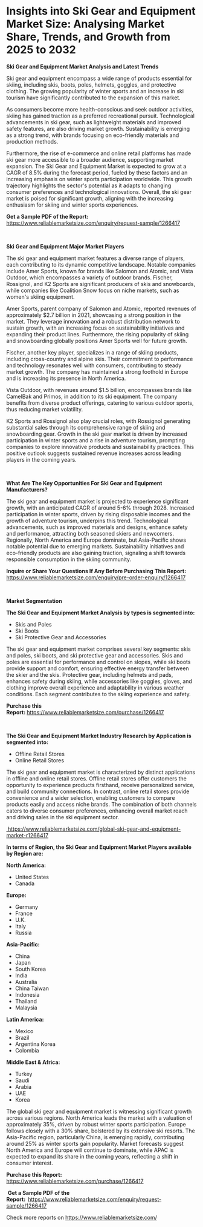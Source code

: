 <p><h1>Insights into Ski Gear and Equipment Market Size: Analysing Market Share, Trends, and Growth from 2025 to 2032</h1></p><p><strong>Ski Gear and Equipment Market Analysis and Latest Trends</strong></p>
<p><p>Ski gear and equipment encompass a wide range of products essential for skiing, including skis, boots, poles, helmets, goggles, and protective clothing. The growing popularity of winter sports and an increase in ski tourism have significantly contributed to the expansion of this market. </p><p>As consumers become more health-conscious and seek outdoor activities, skiing has gained traction as a preferred recreational pursuit. Technological advancements in ski gear, such as lightweight materials and improved safety features, are also driving market growth. Sustainability is emerging as a strong trend, with brands focusing on eco-friendly materials and production methods. </p><p>Furthermore, the rise of e-commerce and online retail platforms has made ski gear more accessible to a broader audience, supporting market expansion. The Ski Gear and Equipment Market is expected to grow at a CAGR of 8.5% during the forecast period, fueled by these factors and an increasing emphasis on winter sports participation worldwide. This growth trajectory highlights the sector's potential as it adapts to changing consumer preferences and technological innovations. Overall, the ski gear market is poised for significant growth, aligning with the increasing enthusiasm for skiing and winter sports experiences.</p></p>
<p><strong>Get a Sample PDF of the Report:&nbsp;</strong> <a href="https://www.reliablemarketsize.com/enquiry/request-sample/1266417?utm_campaign=2948&utm_medium=2&utm_source=Github&utm_content=ia&utm_term=29032025&utm_id=ski-gear-and-equipment">https://www.reliablemarketsize.com/enquiry/request-sample/1266417</a></p>
<p>&nbsp;</p>
<p><strong>Ski Gear and Equipment Major Market Players</strong></p>
<p><p>The ski gear and equipment market features a diverse range of players, each contributing to its dynamic competitive landscape. Notable companies include Amer Sports, known for brands like Salomon and Atomic, and Vista Outdoor, which encompasses a variety of outdoor brands. Fischer, Rossignol, and K2 Sports are significant producers of skis and snowboards, while companies like Coalition Snow focus on niche markets, such as women's skiing equipment.</p><p>Amer Sports, parent company of Salomon and Atomic, reported revenues of approximately $2.7 billion in 2021, showcasing a strong position in the market. They leverage innovation and a robust distribution network to sustain growth, with an increasing focus on sustainability initiatives and expanding their product lines. Furthermore, the rising popularity of skiing and snowboarding globally positions Amer Sports well for future growth.</p><p>Fischer, another key player, specializes in a range of skiing products, including cross-country and alpine skis. Their commitment to performance and technology resonates well with consumers, contributing to steady market growth. The company has maintained a strong foothold in Europe and is increasing its presence in North America.</p><p>Vista Outdoor, with revenues around $1.5 billion, encompasses brands like CamelBak and Primos, in addition to its ski equipment. The company benefits from diverse product offerings, catering to various outdoor sports, thus reducing market volatility.</p><p>K2 Sports and Rossignol also play crucial roles, with Rossignol generating substantial sales through its comprehensive range of skiing and snowboarding gear. Growth in the ski gear market is driven by increased participation in winter sports and a rise in adventure tourism, prompting companies to explore innovative products and sustainability practices. This positive outlook suggests sustained revenue increases across leading players in the coming years.</p></p>
<p>&nbsp;</p>
<p><strong>What Are The Key Opportunities For Ski Gear and Equipment Manufacturers?</strong></p>
<p><p>The ski gear and equipment market is projected to experience significant growth, with an anticipated CAGR of around 5-6% through 2028. Increased participation in winter sports, driven by rising disposable incomes and the growth of adventure tourism, underpins this trend. Technological advancements, such as improved materials and designs, enhance safety and performance, attracting both seasoned skiers and newcomers. Regionally, North America and Europe dominate, but Asia-Pacific shows notable potential due to emerging markets. Sustainability initiatives and eco-friendly products are also gaining traction, signaling a shift towards responsible consumption in the skiing community.</p></p>
<p><strong>Inquire or Share Your Questions If Any Before Purchasing This Report:</strong> <a href="https://www.reliablemarketsize.com/enquiry/pre-order-enquiry/1266417?utm_campaign=2948&utm_medium=2&utm_source=Github&utm_content=ia&utm_term=29032025&utm_id=ski-gear-and-equipment">https://www.reliablemarketsize.com/enquiry/pre-order-enquiry/1266417</a></p>
<p>&nbsp;</p>
<p><strong>Market Segmentation</strong></p>
<p><strong>The Ski Gear and Equipment Market Analysis by types is segmented into:</strong></p>
<p><ul><li>Skis and Poles</li><li>Ski Boots</li><li>Ski Protective Gear and Accessories</li></ul></p>
<p><p>The ski gear and equipment market comprises several key segments: skis and poles, ski boots, and ski protective gear and accessories. Skis and poles are essential for performance and control on slopes, while ski boots provide support and comfort, ensuring effective energy transfer between the skier and the skis. Protective gear, including helmets and pads, enhances safety during skiing, while accessories like goggles, gloves, and clothing improve overall experience and adaptability in various weather conditions. Each segment contributes to the skiing experience and safety.</p></p>
<p><strong>Purchase this Report:&nbsp;</strong><a href="https://www.reliablemarketsize.com/purchase/1266417?utm_campaign=2948&utm_medium=2&utm_source=Github&utm_content=ia&utm_term=29032025&utm_id=ski-gear-and-equipment">https://www.reliablemarketsize.com/purchase/1266417</a></p>
<p>&nbsp;</p>
<p><strong>The Ski Gear and Equipment Market Industry Research by Application is segmented into:</strong></p>
<p><ul><li>Offline Retail Stores</li><li>Online Retail Stores</li></ul></p>
<p><p>The ski gear and equipment market is characterized by distinct applications in offline and online retail stores. Offline retail stores offer customers the opportunity to experience products firsthand, receive personalized service, and build community connections. In contrast, online retail stores provide convenience and a wider selection, enabling customers to compare products easily and access niche brands. The combination of both channels caters to diverse consumer preferences, enhancing overall market reach and driving sales in the ski equipment sector.</p></p>
<p><a href="https://www.reliablemarketsize.com/global-ski-gear-and-equipment-market-r1266417?utm_campaign=2948&utm_medium=2&utm_source=Github&utm_content=ia&utm_term=29032025&utm_id=ski-gear-and-equipment">&nbsp;https://www.reliablemarketsize.com/global-ski-gear-and-equipment-market-r1266417</a></p>
<p><strong>In terms of Region, the Ski Gear and Equipment Market Players available by Region are:</strong></p>
<p>
    <p> <strong> North America: </strong>
        <ul>
            <li>United States</li>
            <li>Canada</li>
        </ul>
        </p> 
    <p> <strong> Europe: </strong>
        <ul>
            <li>Germany</li>
            <li>France</li>
            <li>U.K.</li>
            <li>Italy</li>
            <li>Russia</li>
        </ul>
        </p> 
    <p> <strong> Asia-Pacific: </strong>
        <ul>
            <li>China</li>
            <li>Japan</li>
            <li>South Korea</li>
            <li>India</li>
            <li>Australia</li>
            <li>China Taiwan</li>
            <li>Indonesia</li>
            <li>Thailand</li>
            <li>Malaysia</li>
        </ul>
        </p> 
    <p> <strong> Latin America: </strong>
        <ul>
            <li>Mexico</li>
            <li>Brazil</li>
            <li>Argentina Korea</li>
            <li>Colombia</li>
        </ul>
        </p> 
    <p> <strong> Middle East & Africa: </strong>
        <ul>
            <li>Turkey</li>
            <li>Saudi</li>
            <li>Arabia</li>
            <li>UAE</li>
            <li>Korea</li>
        </ul>
    </p>
    </p>
<p><p>The global ski gear and equipment market is witnessing significant growth across various regions. North America leads the market with a valuation of approximately 35%, driven by robust winter sports participation. Europe follows closely with a 30% share, bolstered by its extensive ski resorts. The Asia-Pacific region, particularly China, is emerging rapidly, contributing around 25% as winter sports gain popularity. Market forecasts suggest North America and Europe will continue to dominate, while APAC is expected to expand its share in the coming years, reflecting a shift in consumer interest.</p></p>
<p><strong>Purchase this Report: </strong><a href="https://www.reliablemarketsize.com/purchase/1266417?utm_campaign=2948&utm_medium=2&utm_source=Github&utm_content=ia&utm_term=29032025&utm_id=ski-gear-and-equipment">https://www.reliablemarketsize.com/purchase/1266417</a></p>
<p>&nbsp;<strong>Get a Sample PDF of the Report:&nbsp;&nbsp;</strong><a href="https://www.reliablemarketsize.com/enquiry/request-sample/1266417?utm_campaign=2948&utm_medium=2&utm_source=Github&utm_content=ia&utm_term=29032025&utm_id=ski-gear-and-equipment">https://www.reliablemarketsize.com/enquiry/request-sample/1266417</a></p>
<p><strong></strong></p>
<p>Check more reports on <a href="https://www.reliablemarketsize.com/?utm_campaign=2948&utm_medium=2&utm_source=Github&utm_content=ia&utm_term=29032025&utm_id=ski-gear-and-equipment">https://www.reliablemarketsize.com/</a></p>